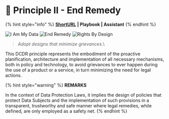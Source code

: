 # 🎯 Principle II - End Remedy

{% hint style="info" %}
[**ShortURL**](https://tiof.click/DCDRPrinciple2) **| Playbook | Assistant**
{% endhint %}

![I Am My Data](<../../.gitbook/assets/\[TIOF DCDR] Comms \[P] Principles PI BW T XXX v1.0.png>) ![End Remedy](<../../.gitbook/assets/\[TIOF DCDR] Comms \[P] Principles PII T XXX v1.0 (1).png>) ![Rights By Design](<../../.gitbook/assets/\[TIOF DCDR] Comms \[P] Principles PIII BW T XXX v1.0.png>)

> _Adopt designs that minimize grievances._\
>
>

This DCDR principle represents the embodiment of the proactive planification, architecture and implementation of all necessary mechanisms, both in policy and technology, to avoid grievances to ever happen during the use of a product or a service, in turn minimizing the need for legal actions.

{% hint style="warning" %}
**REMARKS**

In the context of Data Protection Laws, it implies the design of policies that protect Data Subjects and the implementation of such provisions in a transparent, trustworthy and safe manner where legal remedies, while defined, are only employed as a safety net.
{% endhint %}





